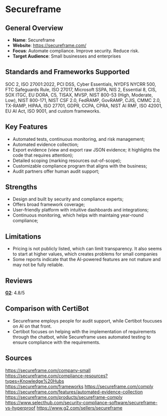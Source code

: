 # Secureframe

## General Overview

- **Name**: Secureframe
- **Website**: https://secureframe.com/
- **Focus**: Automate compliance. Improve security. Reduce risk.
- **Target Audience**: Small businesses and enterprises

## Standards and Frameworks Supported

SOC 2, ISO 27001:2022, PCI DSS, Cyber Essentials, NYDFS NYCRR 500, FTC Safeguards Rule, ISO 27017, Microsoft SSPA, NIS 2, Essential 8, CIS, SOX ITGC, EU DORA, C5, TISAX, MVSP, NIST 800-53 (High, Moderate, Low), NIST 800-171, NIST CSF 2.0, FedRAMP, GovRAMP, CJIS, CMMC 2.0, TX-RAMP, HIPAA, ISO 27701, GDPR, CCPA, CPRA, NIST AI RMF, ISO 42001, EU AI Act, ISO 9001, and custom frameworks.

## Key Features

- Automated tests, continuous monitoring, and risk management;
- Automated evidence collection;
- Export evidence (view and export raw JSON evidence; it highlights the code that requires attention);
- Detailed scoping (marking resources out-of-scope);
- Customizable compliance program that aligns with the business;
- Audit partners offer human audit support;

## Strengths

- Design and built by security and compliance experts;
- Offers broad framework coverage;
- User-friendly platform with intuitive dashboards and integrations;
- Continuous monitoring, which helps with maintaing year-round compliance;

## Limitations

- Pricing is not publicly listed, which can limit transparency. It also seems to start at higher values, which creates problems for small companies
- Some reports indicate that the AI-powered features are not mature and may not be fully reliable.

## Reviews

[**G2**](https://www.g2.com/sellers/secureframe): 4.8/5

## Comparison with CertiBot

- Secureframe employs people for audit support, while Certibot foucuses on AI on that front.
- Certibot focuses on helping with the implementation of requirements through the chatbot, while Secureframe uses automated testing to ensure compliance with the requirements.


## Sources

https://secureframe.com/company-small  
https://secureframe.com/compliance-resources?types=Knowledge%20Hubs  
https://secureframe.com/frameworks
https://secureframe.com/comply  
https://secureframe.com/features/automated-evidence-collection  
https://secureframe.com/products/secureframe-comply
https://www.selecthub.com/security-compliance-software/secureframe-vs-hyperproof
https://www.g2.com/sellers/secureframe
